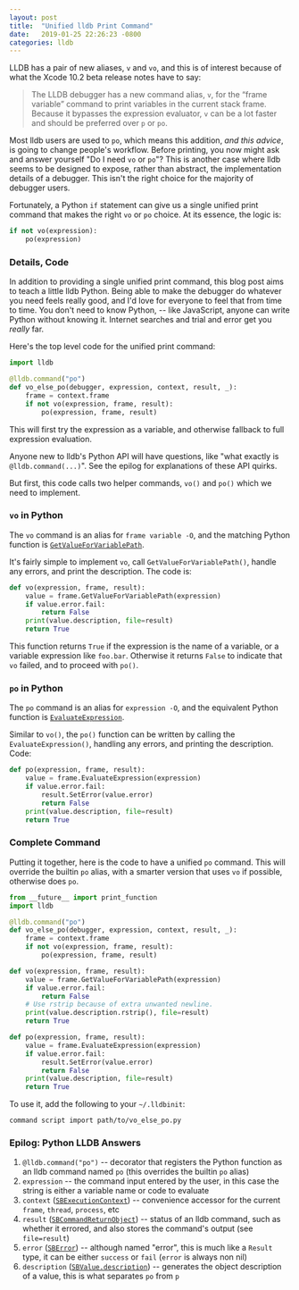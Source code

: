 ```yaml
---
layout: post
title:  "Unified lldb Print Command"
date:   2019-01-25 22:26:23 -0800
categories: lldb
---
```


LLDB has a pair of new aliases, `v` and `vo`, and this is of interest because of what the Xcode 10.2 beta release notes have to say:

> The LLDB debugger has a new command alias, `v`, for the “frame variable” command to print variables in the current stack frame. Because it bypasses the expression evaluator, `v` can be a lot faster and should be preferred over `p` or `po`.

Most lldb users are used to `po`, which means this addition, _and this advice_, is going to change people's workflow. Before printing, you now might ask and answer yourself "Do I need `vo` or `po`"? This is another case where lldb seems to be designed to expose, rather than abstract, the implementation details of a debugger. This isn't the right choice for the majority of debugger users.

Fortunately, a Python `if` statement can give us a single unified print command that makes the right `vo` or `po` choice. At its essence, the logic is:

```python
if not vo(expression):
    po(expression)
```

### Details, Code

In addition to providing a single unified print command, this blog post aims to teach a little lldb Python. Being able to make the debugger do whatever you need feels really good, and I'd love for everyone to feel that from time to time. You don't need to know Python, -- like JavaScript, anyone can write Python without knowing it. Internet searches and trial and error get you _really_ far.

Here's the top level code for the unified print command:

```python
import lldb

@lldb.command("po")
def vo_else_po(debugger, expression, context, result, _):
    frame = context.frame
    if not vo(expression, frame, result):
        po(expression, frame, result)
```

This will first try the expression as a variable, and otherwise fallback to full expression evaluation.

Anyone new to lldb's Python API will have questions, like "what exactly is `@lldb.command(...)`". See the epilog for explanations of these API quirks.

But first, this code calls two helper commands, `vo()` and `po()` which we need to implement.

### `vo` in Python

The `vo` command is an alias for `frame variable -O`, and the matching Python function is [`GetValueForVariablePath`](https://lldb.llvm.org/python_reference/lldb.SBFrame-class.html#GetValueForVariablePath).

It's fairly simple to implement `vo`, call `GetValueForVariablePath()`, handle any errors, and print the description. The code is:

```python
def vo(expression, frame, result):
    value = frame.GetValueForVariablePath(expression)
    if value.error.fail:
        return False
    print(value.description, file=result)
    return True
```

This function returns `True` if the expression is the name of a variable, or a variable expression like `foo.bar`. Otherwise it returns `False` to indicate that `vo` failed, and to proceed with `po()`.

### `po` in Python

The `po` command is an alias for `expression -O`, and the equivalent Python function is [`EvaluateExpression`](https://lldb.llvm.org/python_reference/lldb.SBFrame-class.html#EvaluateExpression).

Similar to `vo()`, the `po()` function can be written by calling the `EvaluateExpression()`, handling any errors, and printing the description. Code:

```python
def po(expression, frame, result):
    value = frame.EvaluateExpression(expression)
    if value.error.fail:
        result.SetError(value.error)
        return False
    print(value.description, file=result)
    return True
```

### Complete Command

Putting it together, here is the code to have a unified `po` command. This will override the builtin `po` alias, with a smarter version that uses `vo` if possible, otherwise does `po`.

```python
from __future__ import print_function
import lldb

@lldb.command("po")
def vo_else_po(debugger, expression, context, result, _):
    frame = context.frame
    if not vo(expression, frame, result):
        po(expression, frame, result)

def vo(expression, frame, result):
    value = frame.GetValueForVariablePath(expression)
    if value.error.fail:
        return False
    # Use rstrip because of extra unwanted newline.
    print(value.description.rstrip(), file=result)
    return True

def po(expression, frame, result):
    value = frame.EvaluateExpression(expression)
    if value.error.fail:
        result.SetError(value.error)
        return False
    print(value.description, file=result)
    return True
```

To use it, add the following to your `~/.lldbinit`:

```
command script import path/to/vo_else_po.py
```

### Epilog: Python LLDB Answers

1. `@lldb.command("po")` -- decorator that registers the Python function as an lldb command named `po` (this overrides the builtin `po` alias)
2. `expression` -- the command input entered by the user, in this case the string is either a variable name or code to evaluate
3. `context` ([`SBExecutionContext`](https://lldb.llvm.org/python_reference/lldb.SBExecutionContext-class.html)) -- convenience accessor for the current `frame`, `thread`, `process`, etc
4. `result` ([`SBCommandReturnObject`](https://lldb.llvm.org/python_reference/lldb.SBCommandReturnObject-class.html)) -- status of an lldb command, such as whether it errored, and also stores the command's output (see `file=result`)
5. `error` ([`SBError`](https://lldb.llvm.org/python_reference/lldb.SBError-class.html)) -- although named "error", this is much like a `Result` type, it can be either `success` or `fail` (`error` is always non nil)
6. `description` ([`SBValue.description`](https://lldb.llvm.org/python_reference/lldb.SBValue-class.html#description)) -- generates the object description of a value, this is what separates `po` from `p`
